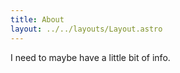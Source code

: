 ```yaml
---
title: About
layout: ../../layouts/Layout.astro
---
```


I need to maybe have a little bit of info.
